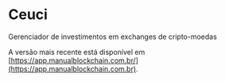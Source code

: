 # Ceuci
Gerenciador de investimentos em exchanges de cripto-moedas

A versão mais recente está disponível em [https://app.manualblockchain.com.br/](https://app.manualblockchain.com.br).
